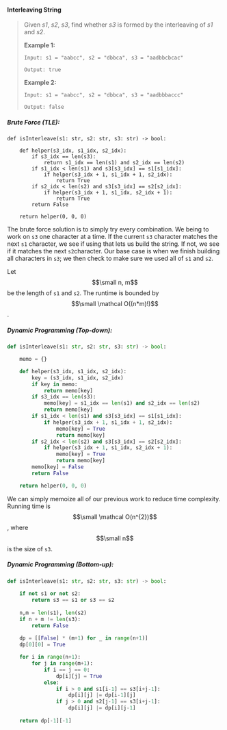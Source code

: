 #### Interleaving String

> Given _s1_, _s2_, _s3_, find whether _s3_ is formed by the interleaving of _s1_ and _s2_.
>
> **Example 1:**
>
> ```
> Input: s1 = "aabcc", s2 = "dbbca", s3 = "aadbbcbcac"
>
> Output: true
> ```
>
> **Example 2:**
>
> ```
> Input: s1 = "aabcc", s2 = "dbbca", s3 = "aadbbbaccc"
>
> Output: false
> ```

##### Brute Force \(TLE\):

```
def isInterleave(s1: str, s2: str, s3: str) -> bool:

    def helper(s3_idx, s1_idx, s2_idx):
        if s3_idx == len(s3):
            return s1_idx == len(s1) and s2_idx == len(s2)
        if s1_idx < len(s1) and s3[s3_idx] == s1[s1_idx]:
            if helper(s3_idx + 1, s1_idx + 1, s2_idx):
                return True
        if s2_idx < len(s2) and s3[s3_idx] == s2[s2_idx]:
            if helper(s3_idx + 1, s1_idx, s2_idx + 1):
                return True
        return False

    return helper(0, 0, 0)
```

The brute force solution is to simply try every combination. We being to work on `s3` one character at a time. If the current `s3` character matches the next `s1` character, we see if using that lets us build the string. If not, we see if it matches the next `s2`character. Our base case is when we finish building all characters in `s3`; we then check to make sure we used all of `s1` and `s2`.

Let $$\small n, m$$ be the length of `s1` and `s2`. The runtime is bounded by $$\small \mathcal O((n*m)!)$$.

##### Dynamic Programming \(Top-down\):

```py
def isInterleave(s1: str, s2: str, s3: str) -> bool:

    memo = {}

    def helper(s3_idx, s1_idx, s2_idx):
        key = (s3_idx, s1_idx, s2_idx)
        if key in memo:
            return memo[key]
        if s3_idx == len(s3):
            memo[key] = s1_idx == len(s1) and s2_idx == len(s2)
            return memo[key]
        if s1_idx < len(s1) and s3[s3_idx] == s1[s1_idx]:
            if helper(s3_idx + 1, s1_idx + 1, s2_idx):
                memo[key] = True
                return memo[key]
        if s2_idx < len(s2) and s3[s3_idx] == s2[s2_idx]:
            if helper(s3_idx + 1, s1_idx, s2_idx + 1):
                memo[key] = True
                return memo[key]
        memo[key] = False
        return False

    return helper(0, 0, 0)
```

We can simply memoize all of our previous work to reduce time complexity. Running time is $$\small \mathcal O(n^{2})$$, where $$\small n$$ is the size of `s3`. 

##### Dynamic Programming \(Bottom-up\):

```py
def isInterleave(s1: str, s2: str, s3: str) -> bool:
    
    if not s1 or not s2:
        return s3 == s1 or s3 == s2
    
    n,m = len(s1), len(s2)
    if n + m != len(s3):
        return False
    
    dp = [[False] * (m+1) for _ in range(n+1)]
    dp[0][0] = True

    for i in range(n+1):
        for j in range(m+1):
            if i == j == 0:
                dp[i][j] = True
            else:
                if i > 0 and s1[i-1] == s3[i+j-1]:
                    dp[i][j] |= dp[i-1][j]
                if j > 0 and s2[j-1] == s3[i+j-1]:
                    dp[i][j] |= dp[i][j-1]
    
    return dp[-1][-1]
```



